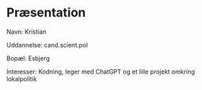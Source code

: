 <!DOCTYPE html>
<html>
<body>
  <h1>Præsentation</h1>
  <p>Navn: Kristian </p>
  <p>Uddannelse: cand.scient.pol </p>
  <p>Bopæl: Esbjerg </p>
  <p>Interesser: Kodning, leger med ChatGPT og et lille projekt omkring lokalpolitik</p>
</body>
</html>
